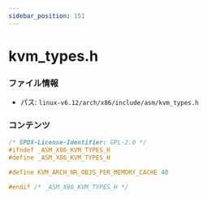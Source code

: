 ```yaml
---
sidebar_position: 151
---
```

# kvm_types.h

### ファイル情報

- パス: `linux-v6.12/arch/x86/include/asm/kvm_types.h`

### コンテンツ

```h
/* SPDX-License-Identifier: GPL-2.0 */
#ifndef _ASM_X86_KVM_TYPES_H
#define _ASM_X86_KVM_TYPES_H

#define KVM_ARCH_NR_OBJS_PER_MEMORY_CACHE 40

#endif /* _ASM_X86_KVM_TYPES_H */

```
